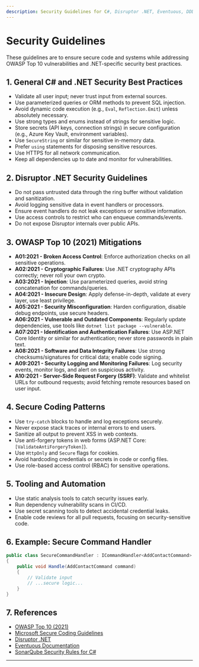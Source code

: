 ```yaml
---
description: Security Guidelines for C#, Disruptor .NET, Eventuous, DDD, ATDD, TDD and related tooling.
---
```


# Security Guidelines

These guidelines are to ensure secure code and systems while addressing OWASP Top 10 vulnerabilities and .NET-specific security best practices.

## 1. General C# and .NET Security Best Practices
- Validate all user input; never trust input from external sources.
- Use parameterized queries or ORM methods to prevent SQL injection.
- Avoid dynamic code execution (e.g., `Eval`, `Reflection.Emit`) unless absolutely necessary.
- Use strong types and enums instead of strings for sensitive logic.
- Store secrets (API keys, connection strings) in secure configuration (e.g., Azure Key Vault, environment variables).
- Use `SecureString` or similar for sensitive in-memory data.
- Prefer `using` statements for disposing sensitive resources.
- Use HTTPS for all network communication.
- Keep all dependencies up to date and monitor for vulnerabilities.

## 2. Disruptor .NET Security Guidelines
- Do not pass untrusted data through the ring buffer without validation and sanitization.
- Avoid logging sensitive data in event handlers or processors.
- Ensure event handlers do not leak exceptions or sensitive information.
- Use access controls to restrict who can enqueue commands/events.
- Do not expose Disruptor internals over public APIs.

## 3. OWASP Top 10 (2021) Mitigations
- **A01:2021 - Broken Access Control**: Enforce authorization checks on all sensitive operations.
- **A02:2021 - Cryptographic Failures**: Use .NET cryptography APIs correctly; never roll your own crypto.
- **A03:2021 - Injection**: Use parameterized queries, avoid string concatenation for commands/queries.
- **A04:2021 - Insecure Design**: Apply defense-in-depth, validate at every layer, use least privilege.
- **A05:2021 - Security Misconfiguration**: Harden configuration, disable debug endpoints, use secure headers.
- **A06:2021 - Vulnerable and Outdated Components**: Regularly update dependencies, use tools like `dotnet list package --vulnerable`.
- **A07:2021 - Identification and Authentication Failures**: Use ASP.NET Core Identity or similar for authentication; never store passwords in plain text.
- **A08:2021 - Software and Data Integrity Failures**: Use strong checksums/signatures for critical data; enable code signing.
- **A09:2021 - Security Logging and Monitoring Failures**: Log security events, monitor logs, and alert on suspicious activity.
- **A10:2021 - Server-Side Request Forgery (SSRF)**: Validate and whitelist URLs for outbound requests; avoid fetching remote resources based on user input.

## 4. Secure Coding Patterns
- Use `try-catch` blocks to handle and log exceptions securely.
- Never expose stack traces or internal errors to end users.
- Sanitize all output to prevent XSS in web contexts.
- Use anti-forgery tokens in web forms (ASP.NET Core: `[ValidateAntiForgeryToken]`).
- Use `HttpOnly` and `Secure` flags for cookies.
- Avoid hardcoding credentials or secrets in code or config files.
- Use role-based access control (RBAC) for sensitive operations.

## 5. Tooling and Automation
- Use static analysis tools to catch security issues early.
- Run dependency vulnerability scans in CI/CD.
- Use secret scanning tools to detect accidental credential leaks.
- Enable code reviews for all pull requests, focusing on security-sensitive code.

## 6. Example: Secure Command Handler
```csharp
public class SecureCommandHandler : ICommandHandler<AddContactCommand>
{
    public void Handle(AddContactCommand command)
    {
        // Validate input
        // ...secure logic...
    }
}
```

## 7. References
- [OWASP Top 10 (2021)](https://owasp.org/Top10/)
- [Microsoft Secure Coding Guidelines](https://learn.microsoft.com/en-us/dotnet/standard/security/secure-coding-guidelines)
- [Disruptor .NET](https://github.com/disruptor-net/Disruptor-net)
- [Eventuous Documentation](https://eventuous.dev/)
- [SonarQube Security Rules for C#](https://rules.sonarsource.com/csharp/tag/security/)

---
